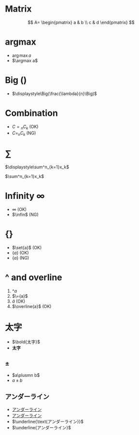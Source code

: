 # Matrix

$$
A=
\begin{pmatrix}
   a & b \\
   c & d
\end{pmatrix}
$$

# argmax
- $\arg\max a$
- $\argmax a$

# Big ()
- $\displaystyle\Big(\frac{\lambda}{n}\Big)$

# Combination

- $C={}_nC_k$ (OK)
- $C=_nC_k$ (NG)

# $\sum$

$\displaystyle\sum^n_{k=1}x_k$

$\sum^n_{k=1}x_k$

# Infinity $\infty$
- $\infty$ (OK)
- $\infin$ (NG)

# {}
- $\set{a}$ (OK)
- $\lbrace a \rbrace$ (OK)
- $\{a\}$ (NG)

# ^ and overline
1. $\^{a}$
2. $\={a}$
3. $\hat{a}$ (OK)
5. $\overline{a}$ (OK)

# 太字
- $\bold{太字}$
- $\boldsymbol{太字}$

## ±
- $a\plusmn b$
- $a\pm b$

## アンダーライン
- <ins>アンダーライン</ins>
- <u>アンダーライン</u>
- $\underline{\text{アンダーライン}}$
- $\underline{アンダーライン}$
